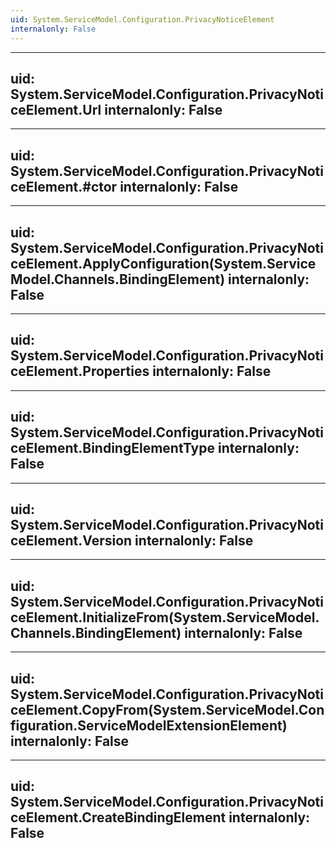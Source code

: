 ```yaml
---
uid: System.ServiceModel.Configuration.PrivacyNoticeElement
internalonly: False
---
```


---
uid: System.ServiceModel.Configuration.PrivacyNoticeElement.Url
internalonly: False
---

---
uid: System.ServiceModel.Configuration.PrivacyNoticeElement.#ctor
internalonly: False
---

---
uid: System.ServiceModel.Configuration.PrivacyNoticeElement.ApplyConfiguration(System.ServiceModel.Channels.BindingElement)
internalonly: False
---

---
uid: System.ServiceModel.Configuration.PrivacyNoticeElement.Properties
internalonly: False
---

---
uid: System.ServiceModel.Configuration.PrivacyNoticeElement.BindingElementType
internalonly: False
---

---
uid: System.ServiceModel.Configuration.PrivacyNoticeElement.Version
internalonly: False
---

---
uid: System.ServiceModel.Configuration.PrivacyNoticeElement.InitializeFrom(System.ServiceModel.Channels.BindingElement)
internalonly: False
---

---
uid: System.ServiceModel.Configuration.PrivacyNoticeElement.CopyFrom(System.ServiceModel.Configuration.ServiceModelExtensionElement)
internalonly: False
---

---
uid: System.ServiceModel.Configuration.PrivacyNoticeElement.CreateBindingElement
internalonly: False
---
